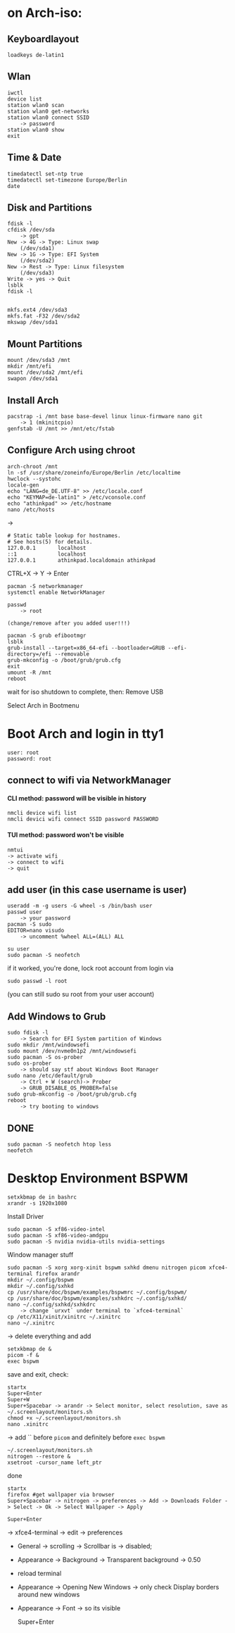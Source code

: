 # on Arch-iso:

## Keyboardlayout

    loadkeys de-latin1

## Wlan

    iwctl
    device list
    station wlan0 scan
    station wlan0 get-networks
    station wlan0 connect SSID
        -> password
    station wlan0 show
    exit

## Time & Date

    timedatectl set-ntp true
    timedatectl set-timezone Europe/Berlin
    date

## Disk and Partitions

    fdisk -l
    cfdisk /dev/sda
        -> gpt
    New -> 4G -> Type: Linux swap
        (/dev/sda1)
    New -> 1G -> Type: EFI System
        (/dev/sda2)
    New -> Rest -> Type: Linux filesystem
        (/dev/sda3)
    Write -> yes -> Quit
    lsblk
    fdisk -l


    mkfs.ext4 /dev/sda3
    mkfs.fat -F32 /dev/sda2
    mkswap /dev/sda1

## Mount Partitions

    mount /dev/sda3 /mnt
    mkdir /mnt/efi
    mount /dev/sda2 /mnt/efi
    swapon /dev/sda1

## Install Arch

    pacstrap -i /mnt base base-devel linux linux-firmware nano git
        -> 1 (mkinitcpio)
    genfstab -U /mnt >> /mnt/etc/fstab

## Configure Arch using chroot

    arch-chroot /mnt
    ln -sf /usr/share/zoneinfo/Europe/Berlin /etc/localtime
    hwclock --systohc
    locale-gen
    echo "LANG=de_DE.UTF-8" >> /etc/locale.conf
    echo "KEYMAP=de-latin1" > /etc/vconsole.conf
    echo "athinkpad" >> /etc/hostname
    nano /etc/hosts
->
    
    # Static table lookup for hostnames.
    # See hosts(5) for details.
    127.0.0.1       localhost
    ::1             localhost
    127.0.0.1       athinkpad.localdomain athinkpad
CTRL+X -> Y -> Enter

    pacman -S networkmanager
    systemctl enable NetworkManager
    
    passwd
        -> root
`(change/remove after you added user!!!)`

    pacman -S grub efibootmgr
    lsblk
    grub-install --target=x86_64-efi --bootloader=GRUB --efi-directory=/efi --removable
    grub-mkconfig -o /boot/grub/grub.cfg
    exit
    umount -R /mnt
    reboot

wait for iso shutdown to complete, then: Remove USB

Select Arch in Bootmenu

# Boot Arch and login in tty1
    
    user: root
    password: root

## connect to wifi via NetworkManager

#### CLI method: password will be visible in history
    
    nmcli device wifi list
    nmcli devici wifi connect SSID password PASSWORD
#### TUI method: password won't be visible
    
    nmtui
    -> activate wifi
    -> connect to wifi
    -> quit

## add user (in this case username is user)

    useradd -m -g users -G wheel -s /bin/bash user
    passwd user
        -> your password
    pacman -S sudo
    EDITOR=nano visudo
        -> uncomment %wheel ALL=(ALL) ALL
    
    su user
    sudo pacman -S neofetch

if it worked, you're done, lock root account from login via

    sudo passwd -l root
(you can still sudo su root from your user account)

## Add Windows to Grub
    sudo fdisk -l
        -> Search for EFI System partition of Windows
    sudo mkdir /mnt/windowsefi
    sudo mount /dev/nvme0n1p2 /mnt/windowsefi
    sudo pacman -S os-prober
    sudo os-prober
        -> should say stf about Windows Boot Manager
    sudo nano /etc/default/grub
        -> Ctrl + W (search)-> Prober
        -> GRUB_DISABLE_OS_PROBER=false
    sudo grub-mkconfig -o /boot/grub/grub.cfg
    reboot
        -> try booting to windows

## DONE

    sudo pacman -S neofetch htop less
    neofetch

# Desktop Environment BSPWM

    setxkbmap de in bashrc
    xrandr -s 1920x1080

Install Driver

    sudo pacman -S xf86-video-intel
    sudo pacman -S xf86-video-amdgpu
    sudo pacman -S nvidia nvidia-utils nvidia-settings

Window manager stuff    
    
    sudo pacman -S xorg xorg-xinit bspwm sxhkd dmenu nitrogen picom xfce4-terminal firefox arandr
    mkdir ~/.config/bspwm
    mkdir ~/.config/sxhkd
    cp /usr/share/doc/bspwm/examples/bspwmrc ~/.config/bspwm/
    cp /usr/share/doc/bspwm/examples/sxhkdrc ~/.config/sxhkd/
    nano ~/.config/sxhkd/sxhkdrc
        -> change `urxvt` under terminal to `xfce4-terminal`
    cp /etc/X11/xinit/xinitrc ~/.xinitrc
    nano ~/.xinitrc

-> delete everything and add

    setxkbmap de &
    picom -f &
    exec bspwm
save and exit, check:

    startx
    Super+Enter
    Super+W
    Super+Spacebar -> arandr -> Select monitor, select resolution, save as ~/.screenlayout/monitors.sh
    chmod +x ~/.screenlayout/monitors.sh
    nano .xinitrc
-> add `` before `picom` and definitely before `exec bspwm`
    
    ~/.screenlayout/monitors.sh
    nitrogen --restore &
    xsetroot -cursor_name left_ptr

done

    startx
    firefox #get wallpaper via browser
    Super+Spacebar -> nitrogen -> preferences -> Add -> Downloads Folder -> Select -> Ok -> Select Wallpaper -> Apply

    Super+Enter 
-> xfce4-terminal -> edit -> preferences 
- General -> scrolling -> Scrollbar is -> disabled; 
- Appearance -> Background -> Transparent background -> 0.50
- reload terminal
- Appearance -> Opening New Windows -> only check Display borders around new windows
- Appearance -> Font -> so its visible

    Super+Enter
